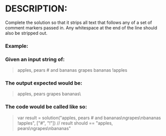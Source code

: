 # DESCRIPTION:

Complete the solution so that it strips all text that follows any of a set of comment markers passed in. Any whitespace at the end of the line should also be stripped out.

### Example:

### Given an input string of:

>apples, pears # and bananas
>grapes
>bananas !apples

### The output expected would be:

>apples, pears
>grapes
>bananas\

### The code would be called like so:

>var result = solution("apples, pears # and bananas\ngrapes\nbananas !apples", ["#", "!"])
>// result should == "apples, pears\ngrapes\nbananas"